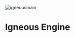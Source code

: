 ![igneousmain](https://github.com/RedcliffStudios/igneous/main/assets/logo/igneousmain.png)
# Igneous Engine
